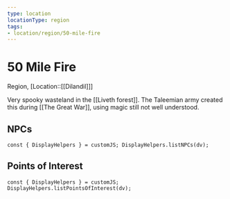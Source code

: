 ```yaml
---
type: location
locationType: region
tags: 
- location/region/50-mile-fire
---
```


# 50 Mile Fire
Region, [Location::[[Dilandil]]]

Very spooky wasteland in the [[Liveth forest]]. The Taleemian army created this during [[The Great War]], using magic still not well understood.

## NPCs
```dataviewjs
const { DisplayHelpers } = customJS; DisplayHelpers.listNPCs(dv);
```

## Points of Interest
```dataviewjs
const { DisplayHelpers } = customJS; DisplayHelpers.listPointsOfInterest(dv);
```
